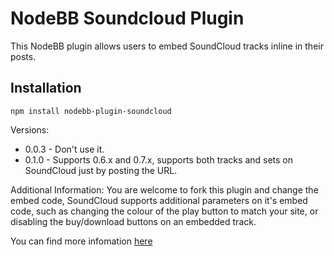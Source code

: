 # NodeBB Soundcloud Plugin

This NodeBB plugin allows users to embed SoundCloud tracks inline in their posts.

## Installation

    npm install nodebb-plugin-soundcloud
    
Versions: 

 - 0.0.3 - Don't use it. 
 - 0.1.0 - Supports 0.6.x and 0.7.x, supports both tracks and sets on SoundCloud just by posting the URL. 

Additional Information: You are welcome to fork this plugin and change the embed code, SoundCloud supports additional parameters on it's embed code, such as changing the colour of the play button to match your site, or disabling the buy/download buttons on an embedded track. 

You can find more infomation [here](https://developers.soundcloud.com/docs/widget#parameters)

